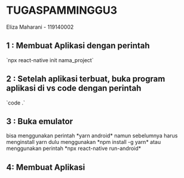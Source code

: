 # TUGASPAMMINGGU3
Eliza Maharani - 119140002

<h2>1 : Membuat Aplikasi dengan perintah </h2>
`npx react-native init nama_project`

<h2>2 : Setelah aplikasi terbuat, buka program aplikasi di vs code dengan perintah</h2>
`code .`

<h2>3 : Buka emulator </h2>
bisa menggunakan perintah *yarn android* namun sebelumnya harus menginstall yarn dulu menggunakan *npm install -g yarn* atau menggunakan perintah *npx react-native run-android*

<h2> 4: Membuat Aplikasi </h2>
